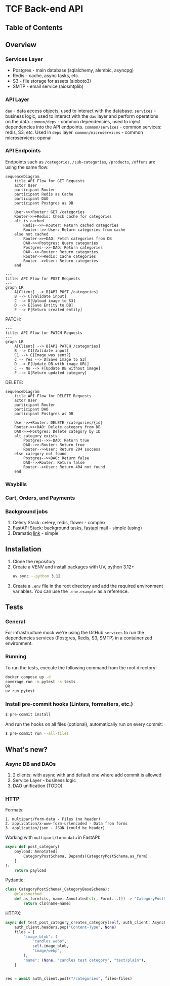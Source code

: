 # TCF Back-end API

## Table of Contents


## Overview
### Services Layer
- Postgres - main database (sqlalchemy, alembic, asyncpg)
- Redis - cache, async tasks, etc.
- S3 - file storage for assets (aioboto3)
- SMTP - email service (aiosmtplib)

### API Layer
`dao` - data access objects, used to interact with the database.
`services` - business logic, used to interact with the `dao` layer and perform operations on the data.
`common/deps` - common dependencies, used to inject dependencies into the API endpoints.
`common/services` - common services: redis, S3, etc. Used in `deps` layer.
`common/microservices` - common microservices: openai

### API Endpoints
Endpoints such as `/categories`, `/sub-categories`, `/products`, `/offers` are using the same flow:
```mermaid
sequenceDiagram
    title API Flow for GET Requests
    actor User
    participant Router
    participant Redis as Cache
    participant DAO
    participant Postgres as DB
    
    User->>+Router: GET /categories
    Router->>+Redis: Check cache for categories
    alt is cached
        Redis-->>-Router: Return cached categories
        Router-->>-User: Return categories from cache
    else not cached
        Router->>+DAO: Fetch categories from DB
        DAO->>+Postgres: Query categories
        Postgres-->>-DAO: Return categories
        DAO-->>-Router: Return categories
        Router->>Redis: Cache categories
        Router-->>User: Return categories
    end
```

```mermaid
---
title: API Flow for POST Requests
---
graph LR
    A[Client] --> B[API POST /categories]
    B --> C[Validate input]
    C --> D[Upload image to S3]
    D --> E[Save Entity to DB]
    E --> F[Return created entity]
```

PATCH:
```mermaid
---
title: API Flow for PATCH Requests
---
graph LR
    A[Client] --> B[API PATCH /categories]
    B --> C1[Validate input]
    C1 --> C{Image was sent?}
    C -- Yes --> D[Save image to S3]
    D --> E[Update DB with image URL]
    C -- No --> F[Update DB without image]
    F --> G[Return updated category]

```

DELETE:
```mermaid
sequenceDiagram
    title API Flow for DELETE Requests
    actor User
    participant Router
    participant DAO
    participant Postgres as DB
    
    User->>+Router: DELETE /categories/{id}
    Router->>+DAO: Delete category from DB
    DAO->>+Postgres: Delete category by ID
    alt category exists
        Postgres-->>-DAO: Return true
        DAO-->>-Router: Return true
        Router-->>User: Return 204 success
    else category not found
        Postgres-->>DAO: Return false
        DAO-->>Router: Return false
        Router-->>User: Return 404 not found
    end
```    

### Waybills


### Cart, Orders, and Payments



### Background jobs
1. Celery Stack: celery, redis, flower - complex
2. FastAPI Stack: background tasks, [fastapi mail](https://sabuhish.github.io/fastapi-mail/getting-started/#:~:text=,the%20mail%20defaults%20to%20plain) - simple (using)
3. Dramatiq [link](https://dramatiq.io/guide.html) - simple



## Installation
1. Clone the repository
2. Create a VENV and install packages with UV, python 3.12+
    ```bash
   uv sync --python 3.12
   ```
3. Create a `.env` file in the root directory and add the required environment variables. You can use the `.env.example` as a reference.


## Tests
### General
For infrastructure mock we're using the GitHub `services` to run the dependencies services (Postgres, Redis, S3, SMTP) in a containerized environment.
### Running
To run the tests, execute the following command from the root directory:
```bash
docker compose up -d
coverage run -m pytest -s tests
OR
uv run pytest
```

### Install pre-commit hooks (Linters, formatters, etc.)
```bash
$ pre-commit install
```
And run the hooks on all files (optional), automatically run on every commit:
```bash
$ pre-commit run --all-files
```

## What's new?
### Async DB and DAOs
1. 2 clients: with async with and default one where add commit is allowed
2. Service Layer - business logic
3. DAO unification (TODO)

### HTTP
Formats:
```
1. multipart/form-data - Files (no header)
2. application/x-www-form-urlencoded - Data from forms
3. application/json - JSON (could be header)
```

Working with `multipart/form-data` in FastAPI:
```python
async def post_category(
    payload: Annotated[
        CategoryPostSchema, Depends(CategoryPostSchema.as_form)
    ]
):
    return payload
```
Pydantic:
```python
class CategoryPostSchema(_CategoryBaseSchema):
    @classmethod
    def as_form(cls, name: Annotated[str, Form(...)]) -> "CategoryPostSchema":
        return cls(name=name)
```

HTTPX:
```python
async def test_post_category_creates_category(self, auth_client: AsyncClient):
    auth_client.headers.pop("Content-Type", None)
    files = {
        "image_blob": (
            "candles.webp",
            self.image_blob,
            "image/webp",
        ),
        "name": (None, "candles test category", "text/plain"),
    }


res = await auth_client.post("/categories", files=files)
```
